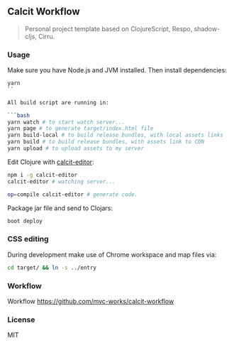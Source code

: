 
Calcit Workflow
----

> Personal project template based on ClojureScript, Respo, shadow-cljs, Cirru.

### Usage

Make sure you have Node.js and JVM installed. Then install dependencies:

```bash
yarn
``

All build script are running in:

```bash
yarn watch # to start watch server...
yarn page # to generate target/index.html file
yarn build-local # to build release bundles, with local assets links
yarn build # to build release bundles, with assets link to CDN
yarn upload # to upload assets to my server
```

Edit Clojure with [calcit-editor](https://github.com/Cirru/calcit-editor):

```bash
npm i -g calcit-editor
calcit-editor # watching server...

op=compile calcit-editor # generate code.
```

Package jar file and send to Clojars:

```bash
boot deploy
```

### CSS editing

During development make use of Chrome workspace and map files via:

```bash
cd target/ && ln -s ../entry
```

### Workflow

Workflow https://github.com/mvc-works/calcit-workflow

### License

MIT
